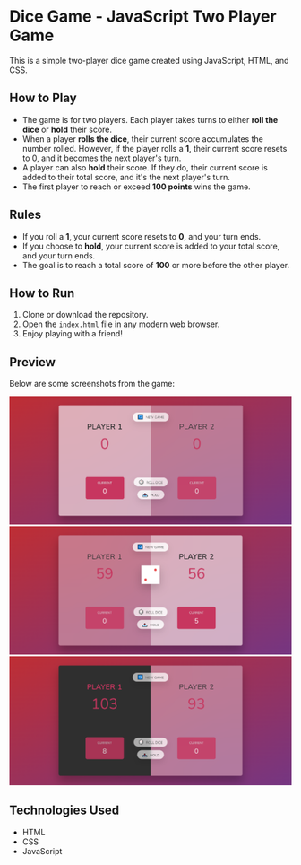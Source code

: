 # Dice Game - JavaScript Two Player Game

This is a simple two-player dice game created using JavaScript, HTML, and CSS.

## How to Play

- The game is for two players. Each player takes turns to either **roll the dice** or **hold** their score.
- When a player **rolls the dice**, their current score accumulates the number rolled. However, if the player rolls a **1**, their current score resets to 0, and it becomes the next player's turn.
- A player can also **hold** their score. If they do, their current score is added to their total score, and it's the next player's turn.
- The first player to reach or exceed **100 points** wins the game.

## Rules

- If you roll a **1**, your current score resets to **0**, and your turn ends.
- If you choose to **hold**, your current score is added to your total score, and your turn ends.
- The goal is to reach a total score of **100** or more before the other player.

## How to Run

1. Clone or download the repository.
2. Open the `index.html` file in any modern web browser.
3. Enjoy playing with a friend!

## Preview

Below are some screenshots from the game:

![Game Start](./readme%20files/1.png)
![In-Game](./readme%20files/2.png)
![Game Over](./readme%20files/3.png)

## Technologies Used

- HTML
- CSS
- JavaScript